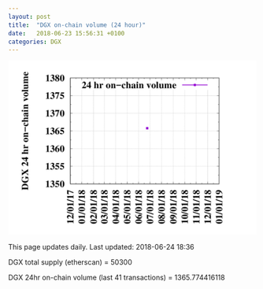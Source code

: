 ```yaml
---
layout: post
title:  "DGX on-chain volume (24 hour)"
date:   2018-06-23 15:56:31 +0100
categories: DGX
---
```


![DGX volume graph](dgxvolume_scripts/out.png)


This page updates daily. Last updated:
2018-06-24 18:36

DGX total supply (etherscan) = 50300

DGX 24hr on-chain volume (last 41 transactions) = 1365.774416118

